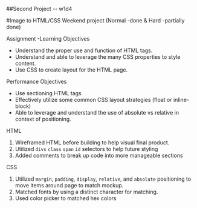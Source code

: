 ##Second Project -- w1d4

#Image to HTML/CSS Weekend project
(Normal -done & Hard -partially done)

Assignment -Learning Objectives

* Understand the proper use and function of HTML tags.
* Understand and able to leverage the many CSS properties to style content.
* Use CSS to create layout for the HTML page.

Performance Objectives

* Use sectioning HTML tags
* Effectively utilize some common CSS layout strategies (float or inline-block)
* Able to leverage and understand the use of absolute vs relative in context of positioning.

HTML
1. Wireframed HTML before building to help visual final product.
2. Utilized `divs` `class` `span` `id` selectors to help future styling
3. Added comments to break up code into more manageable sections

CSS
1. Utilized `margin`, `padding`, `display`, `relative`, and `absolute` positioning to move items around page to match mockup.
2. Matched fonts by using a distinct character for matching.
3. Used color picker to matched hex colors
